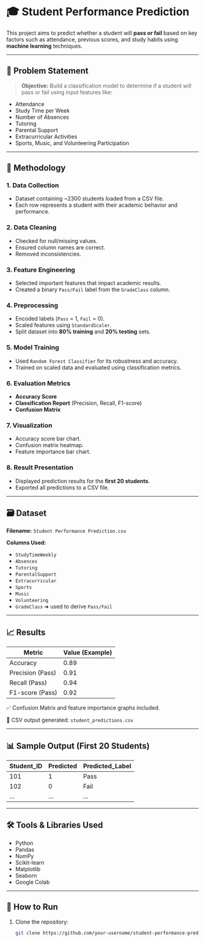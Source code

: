 # 🎓 Student Performance Prediction

This project aims to predict whether a student will **pass or fail** based on key factors such as attendance, previous scores, and study habits using **machine learning** techniques.

---

## 📌 Problem Statement

> **Objective:** Build a classification model to determine if a student will pass or fail using input features like:
- Attendance
- Study Time per Week
- Number of Absences
- Tutoring
- Parental Support
- Extracurricular Activities
- Sports, Music, and Volunteering Participation

---

## 🧠 Methodology

### 1. **Data Collection**
- Dataset containing ~2300 students loaded from a CSV file.
- Each row represents a student with their academic behavior and performance.

### 2. **Data Cleaning**
- Checked for null/missing values.
- Ensured column names are correct.
- Removed inconsistencies.

### 3. **Feature Engineering**
- Selected important features that impact academic results.
- Created a binary `Pass/Fail` label from the `GradeClass` column.

### 4. **Preprocessing**
- Encoded labels (`Pass` = 1, `Fail` = 0).
- Scaled features using `StandardScaler`.
- Split dataset into **80% training** and **20% testing** sets.

### 5. **Model Training**
- Used `Random Forest Classifier` for its robustness and accuracy.
- Trained on scaled data and evaluated using classification metrics.

### 6. **Evaluation Metrics**
- **Accuracy Score**
- **Classification Report** (Precision, Recall, F1-score)
- **Confusion Matrix**

### 7. **Visualization**
- Accuracy score bar chart.
- Confusion matrix heatmap.
- Feature importance bar chart.

### 8. **Result Presentation**
- Displayed prediction results for the **first 20 students**.
- Exported all predictions to a CSV file.

---

## 🗃 Dataset

**Filename:** `Student Performance Prediction.csv`

**Columns Used:**
- `StudyTimeWeekly`
- `Absences`
- `Tutoring`
- `ParentalSupport`
- `Extracurricular`
- `Sports`
- `Music`
- `Volunteering`
- `GradeClass` ➜ used to derive `Pass/Fail`

---

## 📈 Results

| Metric            | Value (Example) |
|-------------------|-----------------|
| Accuracy          | 0.89            |
| Precision (Pass)  | 0.91            |
| Recall (Pass)     | 0.94            |
| F1-score (Pass)   | 0.92            |

✅ Confusion Matrix and feature importance graphs included.

📄 CSV output generated: `student_predictions.csv`

---

## 📊 Sample Output (First 20 Students)

| Student_ID | Predicted | Predicted_Label |
|------------|-----------|-----------------|
| 101        | 1         | Pass            |
| 102        | 0         | Fail            |
| ...        | ...       | ...             |

---

## 🛠️ Tools & Libraries Used

- Python
- Pandas
- NumPy
- Scikit-learn
- Matplotlib
- Seaborn
- Google Colab

---

## 🚀 How to Run

1. Clone the repository:
   ```bash
   git clone https://github.com/your-username/student-performance-prediction.git
